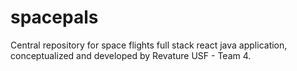 # spacepals
Central repository for space flights full stack react java application, conceptualized and developed by Revature USF - Team 4.
